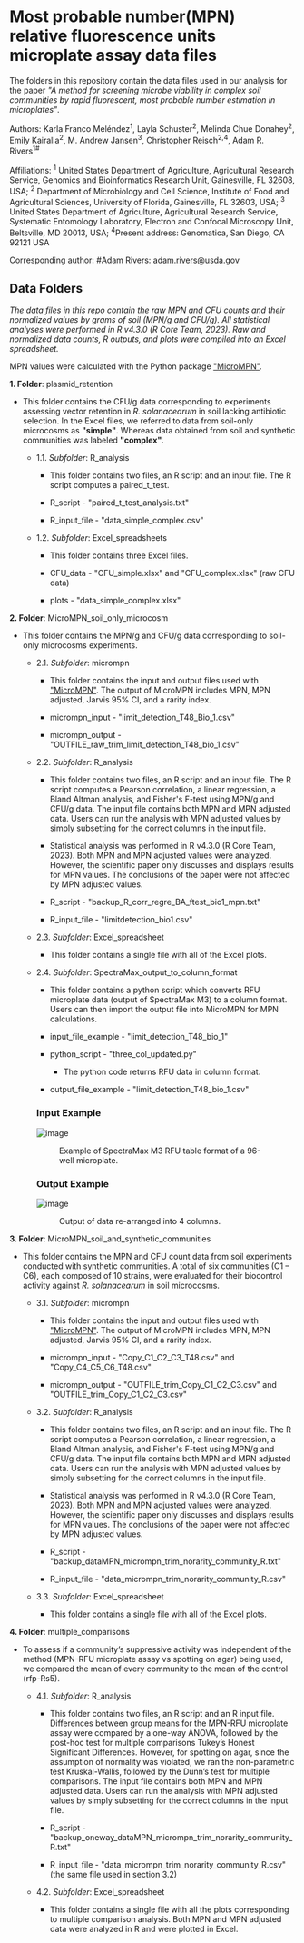 # Most probable number(MPN) relative fluorescence units microplate assay data files

The folders in this repository contain the data files used in our analysis for the paper *"A method for screening microbe viability in complex soil communities by rapid fluorescent, most probable number estimation in microplates"*.

Authors: Karla Franco Meléndez<sup>1</sup>, Layla Schuster<sup>2</sup>, Melinda Chue Donahey<sup>2</sup>, Emily Kairalla<sup>2</sup>, M. Andrew Jansen<sup>3</sup>, Christopher Reisch<sup>2,4</sup>, Adam R. Rivers<sup>1#</sup>

Affiliations:
<sup>1</sup> United States Department of Agriculture, Agricultural Research Service, Genomics and Bioinformatics Research Unit, Gainesville, FL 32608, USA; <sup>2</sup> Department of Microbiology and Cell Science, Institute of Food and Agricultural Sciences, University of Florida, Gainesville, FL 32603, USA; <sup>3</sup> United States Department of Agriculture, Agricultural Research Service, Systematic Entomology Laboratory, Electron and Confocal Microscopy Unit, Beltsville, MD 20013, USA; <sup>4</sup>Present address: Genomatica, San Diego, CA 92121 USA

Corresponding author:
#Adam Rivers: adam.rivers@usda.gov

## Data Folders

*The data files in this repo contain the raw MPN and CFU counts and their normalized values by grams of soil (MPN/g and CFU/g). All statistical analyses were performed in R v4.3.0 (R Core Team, 2023). Raw and normalized data counts, R outputs, and plots were compiled into an Excel spreadsheet.*

MPN values were calculated with the Python package ["MicroMPN"](https://github.com/USDA-ARS-GBRU/micrompn).



**1. Folder**: plasmid_retention

- This folder contains the CFU/g data corresponding to experiments assessing vector retention in *R. solanacearum* in soil lacking antibiotic selection. In the Excel files, we referred to data from soil-only microcosms as **"simple"**. Whereas data obtained from soil and synthetic communities was labeled **"complex".**

   - 1.1. *Subfolder*: R_analysis
     
     - This folder contains two files, an R script and an input file. The R script computes a paired_t_test. 

     - R_script - "paired_t_test_analysis.txt"

     - R_input_file - "data_simple_complex.csv"

   - 1.2. *Subfolder*: Excel_spreadsheets
      
      - This folder contains three Excel files.

      - CFU_data - "CFU_simple.xlsx" and "CFU_complex.xlsx" (raw CFU data)

      - plots - "data_simple_complex.xlsx"

**2. Folder**: MicroMPN_soil_only_microcosm

- This folder contains the MPN/g and CFU/g data corresponding to soil-only microcosms experiments. 

   - 2.1. *Subfolder*: micrompn
   
      - This folder contains the input and output files used with ["MicroMPN"](https://github.com/USDA-ARS-GBRU/micrompn). The output of MicroMPN includes MPN, MPN adjusted, Jarvis 95%       CI, and a rarity index.
      
      - micrompn_input - "limit_detection_T48_Bio_1.csv"
        
      - micrompn_output - "OUTFILE_raw_trim_limit_detection_T48_bio_1.csv"

   - 2.2. *Subfolder*: R_analysis
     
      - This folder contains two files, an R script and an input file. The R script computes a Pearson correlation, a linear regression, a Bland Altman analysis, and Fisher's F-test          using MPN/g and CFU/g data. The input file contains both MPN and MPN adjusted data. Users can run the analysis with MPN adjusted values by simply subsetting for the correct columns in the input file.

     -  Statistical analysis was performed in R v4.3.0 (R Core Team, 2023). Both MPN and MPN adjusted values were analyzed. However, the scientific paper only discusses and displays results       for MPN values. The conclusions of the paper were not affected by MPN adjusted values. 
     
      - R_script - "backup_R_corr_regre_BA_ftest_bio1_mpn.txt"
         
      - R_input_file - "limitdetection_bio1.csv"
         
  - 2.3. *Subfolder*: Excel_spreadsheet
      
     - This folder contains a single file with all of the Excel plots. 
      
   - 2.4. *Subfolder*: SpectraMax_output_to_column_format
      
     - This folder contains a python script which converts RFU microplate data (output of SpectraMax M3) to a column format. Users can then import the output file into MicroMPN               for MPN calculations.
     
     - input_file_example - "limit_detection_T48_bio_1"   
             
     - python_script - "three_col_updated.py"

        - The python code returns RFU data in column format.
           
     - output_file_example - "limit_detection_T48_bio_1.csv"
      
     ### Input Example
       ![image](https://github.com/USDA-ARS-GBRU/MPN-RFU-microplate-assay-data-files/assets/68250738/c524acf3-3de1-4062-9b84-31a12625d72c)

       <figure>
        <figcaption>Example of SpectraMax M3 RFU table format of a 96-well microplate.</figcaption>
      </figure> 
      
    
      
     ### Output Example
      ![image](https://github.com/USDA-ARS-GBRU/MPN-RFU-microplate-assay-data-files/assets/68250738/40d3c4f7-ade2-4844-9f42-d68c4df3e1d9)
       
      <figure>
       <figcaption>Output of data re-arranged into 4 columns.</figcaption>
     </figure>    
     
**3. Folder**: MicroMPN_soil_and_synthetic_communities
  
- This folder contains the MPN and CFU count data from soil experiments conducted with synthetic communities. A total of six communities (C1 – C6), each composed of 10 strains, were evaluated for their biocontrol activity against *R. solanacearum* in soil microcosms.

   - 3.1. *Subfolder*: micrompn
   
      - This folder contains the input and output files used with ["MicroMPN"](https://github.com/USDA-ARS-GBRU/micrompn). The output of MicroMPN includes MPN, MPN adjusted, Jarvis 95%       CI, and a rarity index. 
    
      - micrompn_input - "Copy_C1_C2_C3_T48.csv" and "Copy_C4_C5_C6_T48.csv"
        
      - micrompn_output - "OUTFILE_trim_Copy_C1_C2_C3.csv" and "OUTFILE_trim_Copy_C1_C2_C3.csv"

   - 3.2. *Subfolder*: R_analysis
     
      - This folder contains two files, an R script and an input file. The R script computes a Pearson correlation, a linear regression, a Bland Altman analysis, and Fisher's F-test          using MPN/g and CFU/g data. The input file contains both MPN and MPN adjusted data. Users can run the analysis with MPN adjusted values by simply subsetting for the correct columns in the input file.

      -  Statistical analysis was performed in R v4.3.0 (R Core Team, 2023). Both MPN and MPN adjusted values were analyzed. However, the scientific paper only discusses and displays results       for MPN values. The conclusions of the paper were not affected by MPN adjusted values. 
     
      - R_script - "backup_dataMPN_micrompn_trim_norarity_community_R.txt"
         
      - R_input_file - "data_micrompn_trim_norarity_community_R.csv"
         
  - 3.3. *Subfolder*: Excel_spreadsheet
      
     - This folder contains a single file with all of the Excel plots.
      

**4. Folder**: multiple_comparisons

- To assess if a community’s suppressive activity was independent of the method (MPN-RFU microplate assay vs spotting on agar) being used, we compared the mean of every community to the mean of the control (rfp-Rs5). 

   - 4.1. *Subfolder*: R_analysis
     
      - This folder contains two files, an R script and an R input file. Differences between group means for the MPN-RFU microplate assay were compared by a one-way ANOVA, followed by the post-hoc test for multiple comparisons Tukey’s Honest Significant Differences. However, for spotting on agar, since the assumption of normality was violated, we ran the non-parametric test Kruskal-Wallis, followed by the Dunn’s test for multiple comparisons. The input file contains both MPN and MPN adjusted data. Users can run the analysis with MPN adjusted values by simply subsetting for the correct columns in the input file.

      - R_script - "backup_oneway_dataMPN_micrompn_trim_norarity_community_R.txt"
         
      - R_input_file - "data_micrompn_trim_norarity_community_R.csv" (the same file used in section 3.2)
         
    - 4.2. *Subfolder*: Excel_spreadsheet
      
       - This folder contains a single file with all the plots corresponding to multiple comparison analysis. Both MPN and MPN adjusted data were analyzed in R and were plotted in Excel.

      
      

